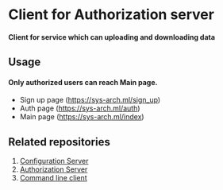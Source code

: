 # Client for Authorization server
#### Client for service which can uploading and downloading data
## Usage
#### Only authorized users can reach Main page.
* Sign up page (https://sys-arch.ml/sign_up)
* Auth page (https://sys-arch.ml/auth)
* Main page (https://sys-arch.ml/index)
## Related repositories
1. [Configuration Server](https://github.com/unbrokenguy/sys-arch-conf-app)
2. [Authorization Server](https://github.com/unbrokenguy/sys-arch-auth-app)
3. [Command line client](https://github.com/unbrokenguy/sys-arch-client)
